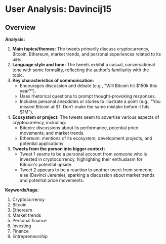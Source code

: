 # User Analysis: Davincij15

## Overview

**Analysis:**

1. **Main topics/themes:** The tweets primarily discuss cryptocurrency, Bitcoin, Ethereum, market trends, and personal experiences related to its use.
2. **Language style and tone:** The tweets exhibit a casual, conversational tone with some formality, reflecting the author's familiarity with the topic.
3. **Key characteristics of communication:**
	* Encourages discussion and debate (e.g., "Will Bitcoin hit $150k this year?").
	* Uses rhetorical questions to prompt thought-provoking responses.
	* Includes personal anecdotes or stories to illustrate a point (e.g., "You missed Bitcoin at $1. Don’t make the same mistake before it hits $1M").
4. **Ecosystem or project:** The tweets seem to advertise various aspects of cryptocurrency, including:
	* Bitcoin: discussions about its performance, potential price movements, and market trends.
	* Ethereum: mentions of its ecosystem, development projects, and potential applications.
5. **Tweets from the person into bigger context:**
	* Tweet 1 seems to be a personal account from someone who is invested in cryptocurrency, highlighting their enthusiasm for Bitcoin's potential upside.
	* Tweet 2 appears to be a reaction to another tweet from someone else (Davinci Jeremie), sparking a discussion about market trends and potential price movements.

**Keywords/tags:**

1. Cryptocurrency
2. Bitcoin
3. Ethereum
4. Market trends
5. Personal finance
6. Investing
7. Finance
8. Entrepreneurship